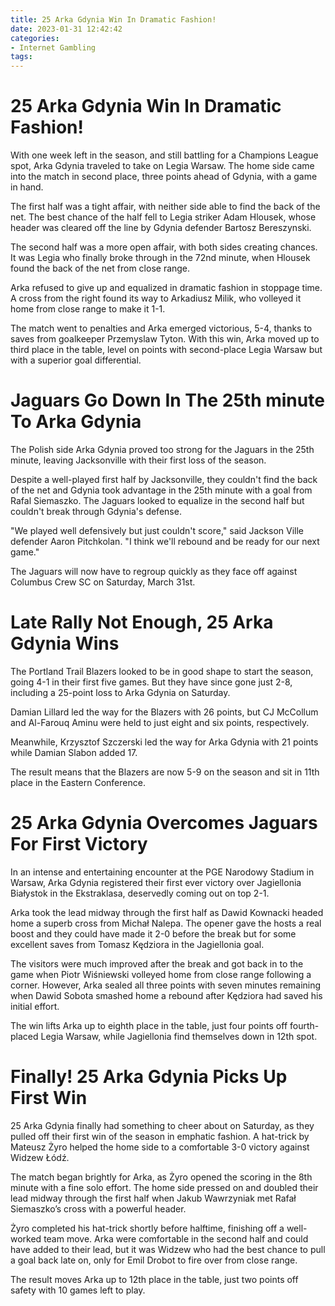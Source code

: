 ```yaml
---
title: 25 Arka Gdynia Win In Dramatic Fashion!
date: 2023-01-31 12:42:42
categories:
- Internet Gambling
tags:
---
```



#  25 Arka Gdynia Win In Dramatic Fashion!

With one week left in the season, and still battling for a Champions League spot, Arka Gdynia traveled to take on Legia Warsaw. The home side came into the match in second place, three points ahead of Gdynia, with a game in hand. 

The first half was a tight affair, with neither side able to find the back of the net. The best chance of the half fell to Legia striker Adam Hlousek, whose header was cleared off the line by Gdynia defender Bartosz Bereszynski. 

The second half was a more open affair, with both sides creating chances. It was Legia who finally broke through in the 72nd minute, when Hlousek found the back of the net from close range. 

Arka refused to give up and equalized in dramatic fashion in stoppage time. A cross from the right found its way to Arkadiusz Milik, who volleyed it home from close range to make it 1-1. 

The match went to penalties and Arka emerged victorious, 5-4, thanks to saves from goalkeeper Przemyslaw Tyton. With this win, Arka moved up to third place in the table, level on points with second-place Legia Warsaw but with a superior goal differential.

#  Jaguars Go Down In The 25th minute To Arka Gdynia

The Polish side Arka Gdynia proved too strong for the Jaguars in the 25th minute, leaving Jacksonville with their first loss of the season.

Despite a well-played first half by Jacksonville, they couldn't find the back of the net and Gdynia took advantage in the 25th minute with a goal from Rafal Siemaszko. The Jaguars looked to equalize in the second half but couldn't break through Gdynia's defense.

"We played well defensively but just couldn't score," said Jackson Ville defender Aaron Pitchkolan. "I think we'll rebound and be ready for our next game."

The Jaguars will now have to regroup quickly as they face off against Columbus Crew SC on Saturday, March 31st.

#  Late Rally Not Enough, 25 Arka Gdynia Wins

The Portland Trail Blazers looked to be in good shape to start the season, going 4-1 in their first five games. But they have since gone just 2-8, including a 25-point loss to Arka Gdynia on Saturday.

Damian Lillard led the way for the Blazers with 26 points, but CJ McCollum and Al-Farouq Aminu were held to just eight and six points, respectively.

Meanwhile, Krzysztof Szczerski led the way for Arka Gdynia with 21 points while Damian Slabon added 17.

The result means that the Blazers are now 5-9 on the season and sit in 11th place in the Eastern Conference.

#  25 Arka Gdynia Overcomes Jaguars For First Victory

In an intense and entertaining encounter at the PGE Narodowy Stadium in Warsaw, Arka Gdynia registered their first ever victory over Jagiellonia Białystok in the Ekstraklasa, deservedly coming out on top 2-1.

Arka took the lead midway through the first half as Dawid Kownacki headed home a superb cross from Michał Nalepa. The opener gave the hosts a real boost and they could have made it 2-0 before the break but for some excellent saves from Tomasz Kędziora in the Jagiellonia goal.

The visitors were much improved after the break and got back in to the game when Piotr Wiśniewski volleyed home from close range following a corner. However, Arka sealed all three points with seven minutes remaining when Dawid Sobota smashed home a rebound after Kędziora had saved his initial effort.

The win lifts Arka up to eighth place in the table, just four points off fourth-placed Legia Warsaw, while Jagiellonia find themselves down in 12th spot.

#  Finally! 25 Arka Gdynia Picks Up First Win

25 Arka Gdynia finally had something to cheer about on Saturday, as they pulled off their first win of the season in emphatic fashion. A hat-trick by Mateusz Żyro helped the home side to a comfortable 3-0 victory against Widzew Łódź.

The match began brightly for Arka, as Żyro opened the scoring in the 8th minute with a fine solo effort. The home side pressed on and doubled their lead midway through the first half when Jakub Wawrzyniak met Rafał Siemaszko’s cross with a powerful header.

Żyro completed his hat-trick shortly before halftime, finishing off a well-worked team move. Arka were comfortable in the second half and could have added to their lead, but it was Widzew who had the best chance to pull a goal back late on, only for Emil Drobot to fire over from close range.

The result moves Arka up to 12th place in the table, just two points off safety with 10 games left to play.